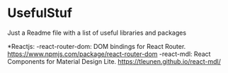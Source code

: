 # UsefulStuf
Just a Readme file with a list of useful libraries and packages

*Reactjs:
  -react-router-dom: DOM bindings for React Router. https://www.npmjs.com/package/react-router-dom
  -react-mdl: React Components for Material Design Lite. https://tleunen.github.io/react-mdl/

